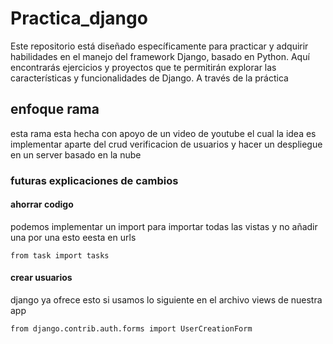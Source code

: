 # Practica_django
Este repositorio está diseñado específicamente para practicar y adquirir habilidades en el manejo del framework Django, basado en Python. Aquí encontrarás ejercicios y proyectos que te permitirán explorar las características y funcionalidades de Django. A través de la práctica

## enfoque rama
esta rama esta hecha con apoyo de un video de youtube el cual la idea es implementar aparte del crud verificacion de usuarios y hacer un despliegue en un server basado en la nube

### futuras explicaciones de cambios
#### ahorrar codigo
podemos implementar un import para importar todas las vistas y no añadir una por una esto eesta en urls
```
from task import tasks
```
#### crear usuarios 
django ya ofrece esto si usamos lo siguiente en el archivo views de nuestra app
```
from django.contrib.auth.forms import UserCreationForm
```
